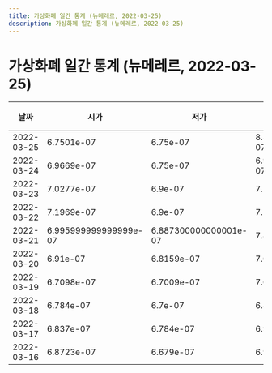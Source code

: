 ```yaml
---
title: 가상화폐 일간 통계 (뉴메레르, 2022-03-25)
description: 가상화폐 일간 통계 (뉴메레르, 2022-03-25)
---
```


가상화폐 일간 통계 (뉴메레르, 2022-03-25)
===

|날짜|시가|저가|고가|종가|비고|
|--|--|--|--|--|--|
|2022-03-25|6.7501e-07|6.75e-07|8.341000000000001e-07|6.8162e-07|    |
|2022-03-24|6.9669e-07|6.75e-07|6.995900000000001e-07|6.815799999999999e-07|    |
|2022-03-23|7.0277e-07|6.9e-07|7.104e-07|6.9669e-07|    |
|2022-03-22|7.1969e-07|6.9e-07|7.1974e-07|7.0305e-07|    |
|2022-03-21|6.995999999999999e-07|6.887300000000001e-07|7.8318e-07|7.123299999999999e-07|    |
|2022-03-20|6.91e-07|6.8159e-07|7.057e-07|6.9138e-07|    |
|2022-03-19|6.7098e-07|6.7009e-07|7.057e-07|6.911e-07|    |
|2022-03-18|6.784e-07|6.7e-07|6.837e-07|6.7009e-07|    |
|2022-03-17|6.837e-07|6.784e-07|6.9514e-07|6.784e-07|    |
|2022-03-16|6.8723e-07|6.679e-07|6.9748e-07|6.815799999999999e-07|    |
